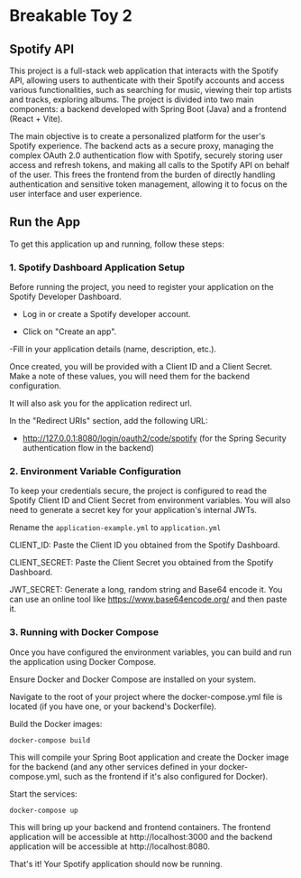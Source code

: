# Breakable Toy 2

## Spotify API

This project is a full-stack web application that interacts with the Spotify API, allowing users to authenticate with their Spotify accounts and access various functionalities, such as searching for music, viewing their top artists and tracks, exploring albums. The project is divided into two main components: a backend developed with Spring Boot (Java) and a frontend (React + Vite).

The main objective is to create a personalized platform for the user's Spotify experience. The backend acts as a secure proxy, managing the complex OAuth 2.0 authentication flow with Spotify, securely storing user access and refresh tokens, and making all calls to the Spotify API on behalf of the user. This frees the frontend from the burden of directly handling authentication and sensitive token management, allowing it to focus on the user interface and user experience.

## Run the App

To get this application up and running, follow these steps:

### 1. Spotify Dashboard Application Setup
Before running the project, you need to register your application on the Spotify Developer Dashboard.

- Log in or create a Spotify developer account.

- Click on "Create an app".

-Fill in your application details (name, description, etc.).

Once created, you will be provided with a Client ID and a Client Secret. Make a note of these values, you will need them for the backend configuration.

It will also ask you for the application redirect url.

In the "Redirect URIs" section, add the following URL:

- http://127.0.0.1:8080/login/oauth2/code/spotify (for the Spring Security authentication flow in the backend)

### 2. Environment Variable Configuration
To keep your credentials secure, the project is configured to read the Spotify Client ID and Client Secret from environment variables. You will also need to generate a secret key for your application's internal JWTs.

Rename the `application-example.yml` to `application.yml`

CLIENT_ID: Paste the Client ID you obtained from the Spotify Dashboard.

CLIENT_SECRET: Paste the Client Secret you obtained from the Spotify Dashboard.

JWT_SECRET: Generate a long, random string and Base64 encode it. You can use an online tool like https://www.base64encode.org/ and then paste it.

### 3. Running with Docker Compose
Once you have configured the environment variables, you can build and run the application using Docker Compose.

Ensure Docker and Docker Compose are installed on your system.

Navigate to the root of your project where the docker-compose.yml file is located (if you have one, or your backend's Dockerfile).

Build the Docker images:

```
docker-compose build
```

This will compile your Spring Boot application and create the Docker image for the backend (and any other services defined in your docker-compose.yml, such as the frontend if it's also configured for Docker).

Start the services:
```
docker-compose up
```

This will bring up your backend and frontend containers. The frontend application will be accessible at http://localhost:3000 and the backend application will be accessible at http://localhost:8080.

That's it! Your Spotify application should now be running.
